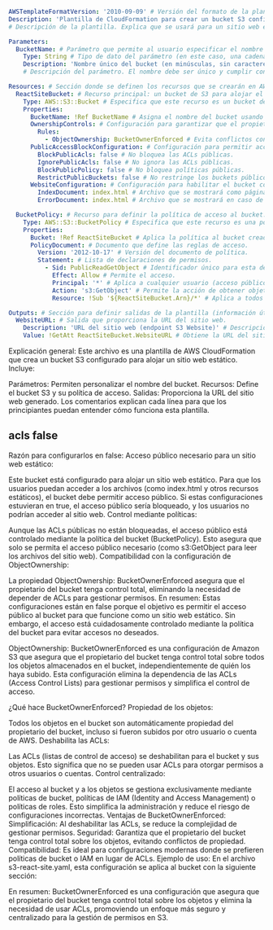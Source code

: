 ```yaml
AWSTemplateFormatVersion: '2010-09-09' # Versión del formato de la plantilla de AWS CloudFormation.
Description: 'Plantilla de CloudFormation para crear un bucket S3 configurado como sitio web estático. Compatible con ObjectOwnership BucketOwnerEnforced.'
# Descripción de la plantilla. Explica que se usará para un sitio web estático generado con Vite.

Parameters:
  BucketName: # Parámetro que permite al usuario especificar el nombre del bucket S3.
    Type: String # Tipo de dato del parámetro (en este caso, una cadena de texto).
    Description: 'Nombre único del bucket (en minúsculas, sin caracteres especiales)' 
    # Descripción del parámetro. El nombre debe ser único y cumplir con las reglas de AWS para nombres de buckets.

Resources: # Sección donde se definen los recursos que se crearán en AWS.
  ReactSiteBucket: # Recurso principal: un bucket de S3 para alojar el sitio web.
    Type: AWS::S3::Bucket # Especifica que este recurso es un bucket de S3.
    Properties:
      BucketName: !Ref BucketName # Asigna el nombre del bucket usando el parámetro proporcionado.
      OwnershipControls: # Configuración para garantizar que el propietario del bucket tenga control total.
        Rules:
          - ObjectOwnership: BucketOwnerEnforced # Evita conflictos con las ACLs (listas de control de acceso).
      PublicAccessBlockConfiguration: # Configuración para permitir acceso público controlado.
        BlockPublicAcls: false # No bloquea las ACLs públicas.
        IgnorePublicAcls: false # No ignora las ACLs públicas.
        BlockPublicPolicy: false # No bloquea políticas públicas.
        RestrictPublicBuckets: false # No restringe los buckets públicos.
      WebsiteConfiguration: # Configuración para habilitar el bucket como un sitio web estático.
        IndexDocument: index.html # Archivo que se mostrará como página principal.
        ErrorDocument: index.html # Archivo que se mostrará en caso de errores (como rutas no encontradas).

  BucketPolicy: # Recurso para definir la política de acceso al bucket.
    Type: AWS::S3::BucketPolicy # Especifica que este recurso es una política de bucket.
    Properties:
      Bucket: !Ref ReactSiteBucket # Aplica la política al bucket creado anteriormente.
      PolicyDocument: # Documento que define las reglas de acceso.
        Version: '2012-10-17' # Versión del documento de política.
        Statement: # Lista de declaraciones de permisos.
          - Sid: PublicReadGetObject # Identificador único para esta declaración.
            Effect: Allow # Permite el acceso.
            Principal: '*' # Aplica a cualquier usuario (acceso público).
            Action: 's3:GetObject' # Permite la acción de obtener objetos del bucket.
            Resource: !Sub '${ReactSiteBucket.Arn}/*' # Aplica a todos los objetos dentro del bucket.

Outputs: # Sección para definir salidas de la plantilla (información útil después de la creación).
  WebsiteURL: # Salida que proporciona la URL del sitio web.
    Description: 'URL del sitio web (endpoint S3 Website)' # Descripción de la salida.
    Value: !GetAtt ReactSiteBucket.WebsiteURL # Obtiene la URL del sitio web estático del bucket.

```

Explicación general:
Este archivo es una plantilla de AWS CloudFormation que crea un bucket S3 configurado para alojar un sitio web estático. Incluye:

Parámetros: Permiten personalizar el nombre del bucket.
Recursos: Define el bucket S3 y su política de acceso.
Salidas: Proporciona la URL del sitio web generado.
Los comentarios explican cada línea para que los principiantes puedan entender cómo funciona esta plantilla.


## acls false

Razón para configurarlos en false:
Acceso público necesario para un sitio web estático:

Este bucket está configurado para alojar un sitio web estático. Para que los usuarios puedan acceder a los archivos (como index.html y otros recursos estáticos), el bucket debe permitir acceso público.
Si estas configuraciones estuvieran en true, el acceso público sería bloqueado, y los usuarios no podrían acceder al sitio web.
Control mediante políticas:

Aunque las ACLs públicas no están bloqueadas, el acceso público está controlado mediante la política del bucket (BucketPolicy). Esto asegura que solo se permita el acceso público necesario (como s3:GetObject para leer los archivos del sitio web).
Compatibilidad con la configuración de ObjectOwnership:

La propiedad ObjectOwnership: BucketOwnerEnforced asegura que el propietario del bucket tenga control total, eliminando la necesidad de depender de ACLs para gestionar permisos.
En resumen:
Estas configuraciones están en false porque el objetivo es permitir el acceso público al bucket para que funcione como un sitio web estático. Sin embargo, el acceso está cuidadosamente controlado mediante la política del bucket para evitar accesos no deseados.


ObjectOwnership: BucketOwnerEnforced es una configuración de Amazon S3 que asegura que el propietario del bucket tenga control total sobre todos los objetos almacenados en el bucket, independientemente de quién los haya subido. Esta configuración elimina la dependencia de las ACLs (Access Control Lists) para gestionar permisos y simplifica el control de acceso.

¿Qué hace BucketOwnerEnforced?
Propiedad de los objetos:

Todos los objetos en el bucket son automáticamente propiedad del propietario del bucket, incluso si fueron subidos por otro usuario o cuenta de AWS.
Deshabilita las ACLs:

Las ACLs (listas de control de acceso) se deshabilitan para el bucket y sus objetos. Esto significa que no se pueden usar ACLs para otorgar permisos a otros usuarios o cuentas.
Control centralizado:

El acceso al bucket y a los objetos se gestiona exclusivamente mediante políticas de bucket, políticas de IAM (Identity and Access Management) o políticas de roles. Esto simplifica la administración y reduce el riesgo de configuraciones incorrectas.
Ventajas de BucketOwnerEnforced:
Simplificación: Al deshabilitar las ACLs, se reduce la complejidad de gestionar permisos.
Seguridad: Garantiza que el propietario del bucket tenga control total sobre los objetos, evitando conflictos de propiedad.
Compatibilidad: Es ideal para configuraciones modernas donde se prefieren políticas de bucket o IAM en lugar de ACLs.
Ejemplo de uso:
En el archivo s3-react-site.yaml, esta configuración se aplica al bucket con la siguiente sección:

En resumen:
BucketOwnerEnforced es una configuración que asegura que el propietario del bucket tenga control total sobre los objetos y elimina la necesidad de usar ACLs, promoviendo un enfoque más seguro y centralizado para la gestión de permisos en S3.